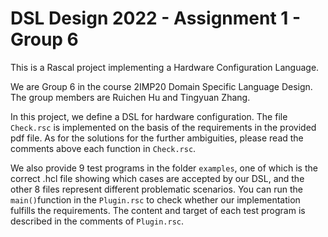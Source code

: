 # DSL Design 2022 - Assignment 1 - Group 6
This is a Rascal project implementing a Hardware Configuration Language. 

We are Group 6 in the course 2IMP20 Domain Specific Language Design. The group members are Ruichen Hu and Tingyuan Zhang.

In this project, we define a DSL for hardware configuration. The file `Check.rsc` is implemented on the basis of the requirements in the provided pdf file. As for the solutions for the further ambiguities, please read the comments above each function in  `Check.rsc`.

We also provide 9 test programs in the folder `examples`, one of which is the correct .hcl file showing which cases are accepted by our DSL, and the other 8 files represent different problematic scenarios. You can run the `main()`function in the `Plugin.rsc` to check whether our implementation fulfills the requirements. The content and target of each test program is described in the comments of  `Plugin.rsc`.





